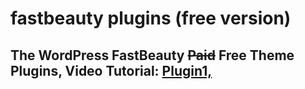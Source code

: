 # fastbeauty plugins (free version)
## The WordPress FastBeauty ~~Paid~~ Free Theme Plugins, Video Tutorial: [Plugin1,](https://youtube.com/@VideoCovery)
